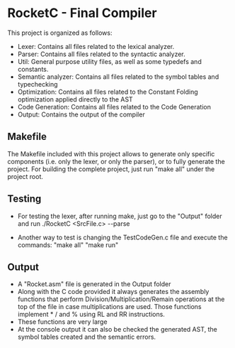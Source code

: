 # RocketC - Final Compiler

This project is organized as follows:
- Lexer: Contains all files related to the lexical analyzer.
- Parser: Contains all files related to the syntactic analyzer. 
- Util: General purpose utility files, as well as some typedefs and constants.
- Semantic analyzer: Contains all files related to the symbol tables and typechecking
- Optimization: Contains all files related to the Constant Folding optimization applied directly to the AST
- Code Generation: Contains all files related to the Code Generation
- Output: Contains the output of the compiler

## Makefile
The Makefile included with this project allows to generate only specific
components (i.e. only the lexer, or only the parser), or to fully generate the project.
For building the complete project, just run "make all" under the project root.

## Testing
- For testing the lexer, after running make, just go to the "Output" folder and
run ./RocketC <SrcFile.c> --parse

- Another way to test is changing the TestCodeGen.c file and execute the commands:
"make all"
"make run"

## Output
- A "Rocket.asm" file is generated in the Output folder
- Along with the C code provided it always generates the assembly functions that perform Division/Multiplication/Remain operations at the top of the file in case multiplications are used. Those functions implement * / and % using RL and RR instructions.
- These functions are very large
- At the console output it can also be checked the generated AST, the symbol tables created and the semantic errors. 


